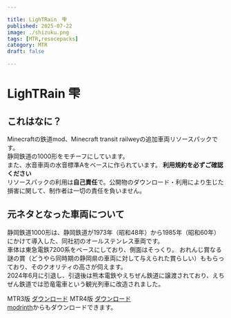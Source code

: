 ```yaml
---

title: LighTRain　雫
published: 2025-07-22
image: ./shizuku.png
tags: [MTR,resocepacks]
category: MTR
draft: false

---
```


# LighTRain 雫
## これはなに？
Minecraftの鉄道mod、Minecraft transit railweyの追加車両リソースパックです。  
静岡鉄道の1000形をモチーフにしています。  
また、水音車両の水音標準Aをベースに作られています。
**利用規約を必ずご確認ください**  
リソースパックの利用は**自己責任**で。公開物のダウンロード・利用により生じた損害に関して、制作者は一切の責任を負いません。  
## 元ネタとなった車両について
静岡鉄道1000形は、静岡鉄道が1973年（昭和48年）から1985年（昭和60年）にかけて導入した、同社初のオールステンレス車両です。  
 車体は東急電鉄7200系をベースにしており、側面はそっくり。 おれんじ賞なる謎の賞（どうやら同時期の静岡県の車両に対して与えられた賞らしい）ももらっており、そのクオリティの高さが伺えます。  
 2024年6月に引退し、引退後は熊本電鉄やえちぜん鉄道に譲渡されており、えちぜん鉄道では恐竜電車という観光列車に改造されました。

MTR3版 [ダウンロード](https://uu.getuploader.com/ame_trec2/download/1)
MTR4版 [ダウンロード](https://uu.getuploader.com/ame_trec2/download/2)  
[modrinth](https://modrinth.com/resourcepack/lightrain_shizuku)からもダウンロードできます。

